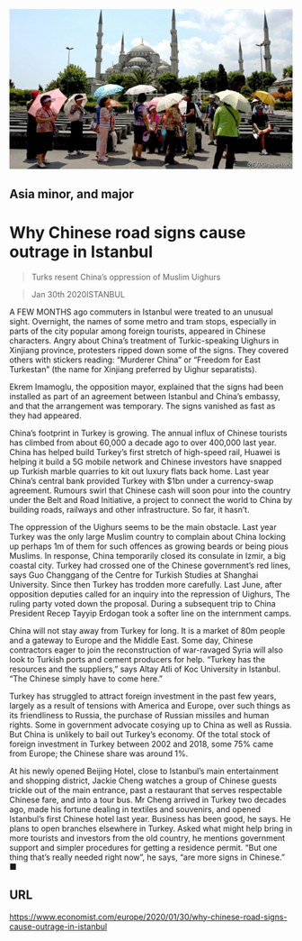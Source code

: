 ![](./images/20200201_EUP506.jpg)

## Asia minor, and major

# Why Chinese road signs cause outrage in Istanbul

> Turks resent China’s oppression of Muslim Uighurs

> Jan 30th 2020ISTANBUL

A  FEW MONTHS ago commuters in Istanbul were treated to an unusual sight. Overnight, the names of some metro and tram stops, especially in parts of the city popular among foreign tourists, appeared in Chinese characters. Angry about China’s treatment of Turkic-speaking Uighurs in Xinjiang province, protesters ripped down some of the signs. They covered others with stickers reading: “Murderer China” or “Freedom for East Turkestan” (the name for Xinjiang preferred by Uighur separatists).

Ekrem Imamoglu, the opposition mayor, explained that the signs had been installed as part of an agreement between Istanbul and China’s embassy, and that the arrangement was temporary. The signs vanished as fast as they had appeared.

China’s footprint in Turkey is growing. The annual influx of Chinese tourists has climbed from about 60,000 a decade ago to over 400,000 last year. China has helped build Turkey’s first stretch of high-speed rail, Huawei is helping it build a 5G mobile network and Chinese investors have snapped up Turkish marble quarries to kit out luxury flats back home. Last year China’s central bank provided Turkey with $1bn under a currency-swap agreement. Rumours swirl that Chinese cash will soon pour into the country under the Belt and Road Initiative, a project to connect the world to China by building roads, railways and other infrastructure. So far, it hasn’t.

The oppression of the Uighurs seems to be the main obstacle. Last year Turkey was the only large Muslim country to complain about China locking up perhaps 1m of them for such offences as growing beards or being pious Muslims. In response, China temporarily closed its consulate in Izmir, a big coastal city. Turkey had crossed one of the Chinese government’s red lines, says Guo Changgang of the Centre for Turkish Studies at Shanghai University. Since then Turkey has trodden more carefully. Last June, after opposition deputies called for an inquiry into the repression of Uighurs, The ruling party voted down the proposal. During a subsequent trip to China President Recep Tayyip Erdogan took a softer line on the internment camps.

China will not stay away from Turkey for long. It is a market of 80m people and a gateway to Europe and the Middle East. Some day, Chinese contractors eager to join the reconstruction of war-ravaged Syria will also look to Turkish ports and cement producers for help. “Turkey has the resources and the suppliers,” says Altay Atli of Koc University in Istanbul. “The Chinese simply have to come here.”

Turkey has struggled to attract foreign investment in the past few years, largely as a result of tensions with America and Europe, over such things as its friendliness to Russia, the purchase of Russian missiles and human rights. Some in government advocate cosying up to China as well as Russia. But China is unlikely to bail out Turkey’s economy. Of the total stock of foreign investment in Turkey between 2002 and 2018, some 75% came from Europe; the Chinese share was around 1%.

At his newly opened Beijing Hotel, close to Istanbul’s main entertainment and shopping district, Jackie Cheng watches a group of Chinese guests trickle out of the main entrance, past a restaurant that serves respectable Chinese fare, and into a tour bus. Mr Cheng arrived in Turkey two decades ago, made his fortune dealing in textiles and souvenirs, and opened Istanbul’s first Chinese hotel last year. Business has been good, he says. He plans to open branches elsewhere in Turkey. Asked what might help bring in more tourists and investors from the old country, he mentions government support and simpler procedures for getting a residence permit. “But one thing that’s really needed right now”, he says, “are more signs in Chinese.” ■

## URL

https://www.economist.com/europe/2020/01/30/why-chinese-road-signs-cause-outrage-in-istanbul
